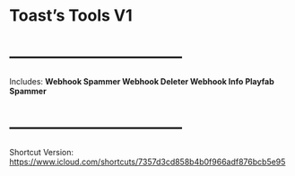# Toast’s Tools V1
# ———————————
Includes:
**Webhook Spammer
Webhook Deleter
Webhook Info
Playfab Spammer**
# ———————————
Shortcut Version:
https://www.icloud.com/shortcuts/7357d3cd858b4b0f966adf876bcb5e95
